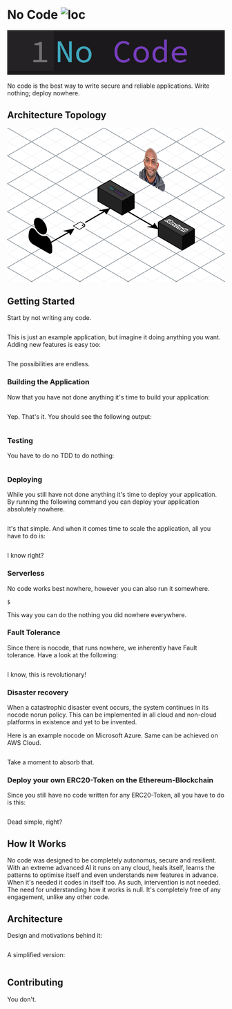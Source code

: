 # No Code ![loc](https://img.shields.io/badge/lines_of_code-zero-green.svg)
![NoCode](no-code.gif?raw=true "NoCode")

No code is the best way to write secure and reliable applications. Write nothing; deploy nowhere.

## Architecture Topology

![NoCodeTopology](topology.png?raw=true "NoCode")

## Getting Started

Start by not writing any code.

```

```

This is just an example application, but imagine it doing anything you want. Adding new features is easy too:

```

```

The possibilities are endless.

### Building the Application

Now that you have not done anything it's time to build your application:

```

```

Yep. That's it. You should see the following output:

```

```

### Testing

You have to do no TDD to do nothing:

```

```

### Deploying

While you still have not done anything it's time to deploy your application. By running the following command you can deploy your application absolutely nowhere.

```

```

It's that simple. And when it comes time to scale the application, all you have to do is:

```

```

I know right?

### Serverless

No code works best nowhere, however you can also run it somewhere.

```
$
```

This way you can do the nothing you did nowhere everywhere.

### Fault Tolerance 

Since there is nocode, that runs nowhere, we inherently have Fault tolerance. Have a look at the following: 

```

```

I know, this is revolutionary!

### Disaster recovery
When a catastrophic disaster event occurs, the system continues in its nocode norun policy. This can be implemented in all cloud and non-cloud platforms in existence and yet to be invented.

Here is an example nocode on Microsoft Azure. Same can be achieved on AWS Cloud.

```

```

Take a moment to absorb that.

### Deploy your own ERC20-Token on the Ethereum-Blockchain

Since you still have no code written for any ERC20-Token, all you have to do is this:
```

```

Dead simple, right?

## How It Works

No code was designed to be completely autonomus, secure and resilient. With an extreme advanced AI it runs on any cloud, heals itself, learns the patterns to optimise itself and even understands new features in advance. When it's needed it codes in itself too.
As such, intervention is not needed. The need for understanding how it works is null. It's completely free of any engagement, unlike any other code.

## Architecture

Design and motivations behind it:

```
```

A simplified version:
```
```

## Contributing

You don't.
